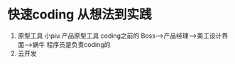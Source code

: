 # 快速coding 从想法到实践 
1. 原型工具
    小piu 产品原型工具 coding之前的
    Boss-->产品经理-->美工设计界面-->蜗牛 程序员是负责coding的
2. 云开发
